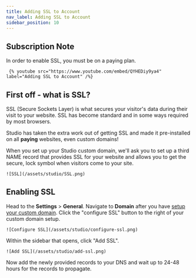```yaml
---
title: Adding SSL to Account
nav_label: Adding SSL to Account
sidebar_position: 10
---
```


## Subscription Note

In order to enable SSL, you must be on a paying plan.

     {% youtube src="https://www.youtube.com/embed/QYHEDiy9ya4" label="Adding SSL to Account" /%}

## First off - what is SSL?

SSL (Secure Sockets Layer) is what secures your visitor's data during their visit to your website. SSL has become
standard and in some ways required by most browsers.

Studio has taken the extra work out of getting SSL and made it pre-installed on all **paying** websites, even custom
domains!

When you set up your Studio custom domain, we'll ask you to set up a third NAME record that provides SSL for your
website and allows you to get the secure, lock symbol when visitors come to your site.

    ![SSL](/assets/studio/SSL.png)

## Enabling SSL

Head to the **Settings** > **General**. Navigate to **Domain** after you
have [setup your custom domain](/docs/studio/Settings/Domain-Management/Setting-up-your-Custom-Domain). Click the "configure SSL"
button to the right of your custom domain setup.

    ![Configure SSL](/assets/studio/configure-ssl.png)

Within the sidebar that opens, click "Add SSL".

    ![Add SSL](/assets/studio/add-ssl.png)

Now add the newly provided records to your DNS and wait up to 24-48 hours for the records to propagate.

